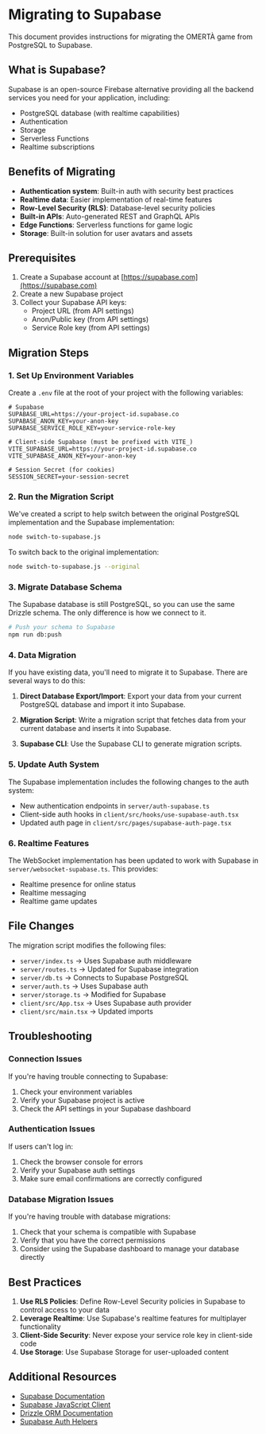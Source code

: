 # Migrating to Supabase

This document provides instructions for migrating the OMERTÀ game from PostgreSQL to Supabase.

## What is Supabase?

Supabase is an open-source Firebase alternative providing all the backend services you need for your application, including:

- PostgreSQL database (with realtime capabilities)
- Authentication
- Storage
- Serverless Functions
- Realtime subscriptions

## Benefits of Migrating

- **Authentication system**: Built-in auth with security best practices
- **Realtime data**: Easier implementation of real-time features
- **Row-Level Security (RLS)**: Database-level security policies
- **Built-in APIs**: Auto-generated REST and GraphQL APIs
- **Edge Functions**: Serverless functions for game logic
- **Storage**: Built-in solution for user avatars and assets

## Prerequisites

1. Create a Supabase account at [https://supabase.com](https://supabase.com)
2. Create a new Supabase project
3. Collect your Supabase API keys:
   - Project URL (from API settings)
   - Anon/Public key (from API settings)
   - Service Role key (from API settings)

## Migration Steps

### 1. Set Up Environment Variables

Create a `.env` file at the root of your project with the following variables:

```
# Supabase
SUPABASE_URL=https://your-project-id.supabase.co
SUPABASE_ANON_KEY=your-anon-key
SUPABASE_SERVICE_ROLE_KEY=your-service-role-key

# Client-side Supabase (must be prefixed with VITE_)
VITE_SUPABASE_URL=https://your-project-id.supabase.co
VITE_SUPABASE_ANON_KEY=your-anon-key

# Session Secret (for cookies)
SESSION_SECRET=your-session-secret
```

### 2. Run the Migration Script

We've created a script to help switch between the original PostgreSQL implementation and the Supabase implementation:

```bash
node switch-to-supabase.js
```

To switch back to the original implementation:

```bash
node switch-to-supabase.js --original
```

### 3. Migrate Database Schema

The Supabase database is still PostgreSQL, so you can use the same Drizzle schema. The only difference is how we connect to it.

```bash
# Push your schema to Supabase
npm run db:push
```

### 4. Data Migration

If you have existing data, you'll need to migrate it to Supabase. There are several ways to do this:

1. **Direct Database Export/Import**: Export your data from your current PostgreSQL database and import it into Supabase.

2. **Migration Script**: Write a migration script that fetches data from your current database and inserts it into Supabase.

3. **Supabase CLI**: Use the Supabase CLI to generate migration scripts.

### 5. Update Auth System

The Supabase implementation includes the following changes to the auth system:

- New authentication endpoints in `server/auth-supabase.ts`
- Client-side auth hooks in `client/src/hooks/use-supabase-auth.tsx`
- Updated auth page in `client/src/pages/supabase-auth-page.tsx`

### 6. Realtime Features

The WebSocket implementation has been updated to work with Supabase in `server/websocket-supabase.ts`. This provides:

- Realtime presence for online status
- Realtime messaging
- Realtime game updates

## File Changes

The migration script modifies the following files:

- `server/index.ts` → Uses Supabase auth middleware
- `server/routes.ts` → Updated for Supabase integration
- `server/db.ts` → Connects to Supabase PostgreSQL
- `server/auth.ts` → Uses Supabase auth
- `server/storage.ts` → Modified for Supabase
- `client/src/App.tsx` → Uses Supabase auth provider
- `client/src/main.tsx` → Updated imports

## Troubleshooting

### Connection Issues

If you're having trouble connecting to Supabase:

1. Check your environment variables
2. Verify your Supabase project is active
3. Check the API settings in your Supabase dashboard

### Authentication Issues

If users can't log in:

1. Check the browser console for errors
2. Verify your Supabase auth settings
3. Make sure email confirmations are correctly configured

### Database Migration Issues

If you're having trouble with database migrations:

1. Check that your schema is compatible with Supabase
2. Verify that you have the correct permissions
3. Consider using the Supabase dashboard to manage your database directly

## Best Practices

1. **Use RLS Policies**: Define Row-Level Security policies in Supabase to control access to your data
2. **Leverage Realtime**: Use Supabase's realtime features for multiplayer functionality
3. **Client-Side Security**: Never expose your service role key in client-side code
4. **Use Storage**: Use Supabase Storage for user-uploaded content

## Additional Resources

- [Supabase Documentation](https://supabase.com/docs)
- [Supabase JavaScript Client](https://supabase.com/docs/reference/javascript/installing)
- [Drizzle ORM Documentation](https://orm.drizzle.team/docs/overview)
- [Supabase Auth Helpers](https://supabase.com/docs/guides/auth/auth-helpers)